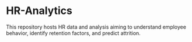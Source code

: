 # HR-Analytics
This repository hosts HR data and analysis aiming to understand employee behavior, identify retention factors, and predict attrition.
